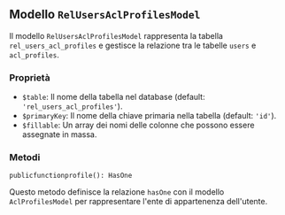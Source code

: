 ## Modello `RelUsersAclProfilesModel`

Il modello `RelUsersAclProfilesModel` rappresenta la tabella `rel_users_acl_profiles` e gestisce la relazione tra le tabelle `users` e `acl_profiles`.

### Proprietà

* `$table`: Il nome della tabella nel database (default: `'rel_users_acl_profiles'`).
* `$primaryKey`: Il nome della chiave primaria nella tabella (default: `'id'`).
* `$fillable`: Un array dei nomi delle colonne che possono essere assegnate in massa.

### Metodi

  ```
  publicfunctionprofile(): HasOne
  ```
  Questo metodo definisce la relazione `hasOne` con il modello `AclProfilesModel` per rappresentare l'ente di appartenenza dell'utente.

